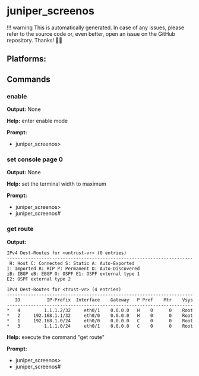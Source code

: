 # juniper_screenos


!!! warning
    This is automatically generated. In case of any issues, 
    please refer to the source code or, even better, 
    open an issue on the GitHub repository. Thanks! 🤗📖
## Platforms:

## Commands

### enable

**Output:** None

**Help:** enter enable mode

**Prompt:**
- juniper_screenos>

### set console page 0

**Output:** None

**Help:** set the terminal width to maximum

**Prompt:**
- juniper_screenos>
- juniper_screenos#

### get route

**Output:**
```
IPv4 Dest-Routes for <untrust-vr> (0 entries)
----------------------------------------------------------------------
 H: Host C: Connected S: Static A: Auto-Exported
I: Imported R: RIP P: Permanent D: Auto-Discovered
iB: IBGP eB: EBGP O: OSPF E1: OSPF external type 1
E2: OSPF external type 2

IPv4 Dest-Routes for <trust-vr> (4 entries)
----------------------------------------------------------------------
   ID          IP-Prefix  Interface    Gateway   P Pref    Mtr    Vsys
----------------------------------------------------------------------
*   4         1.1.1.2/32     eth0/1    0.0.0.0   H    0      0    Root
*   2     192.168.1.1/32     eth0/0    0.0.0.0   H    0      0    Root
*   1     192.168.1.0/24     eth0/0    0.0.0.0   C    0      0    Root
*   3         1.1.1.0/24     eth0/1    0.0.0.0   C    0      0    Root

```

**Help:** execute the command "get route"

**Prompt:**
- juniper_screenos>
- juniper_screenos#

